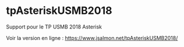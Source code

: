 # tpAsteriskUSMB2018
Support pour le TP USMB 2018 Asterisk

Voir la version en ligne : https://www.jsalmon.net/tpAsteriskUSMB2018/
